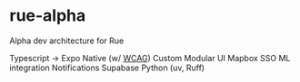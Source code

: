 # rue-alpha
Alpha dev architecture for Rue


Typescript -> Expo Native (w/ [WCAG](https://www.npmjs.com/package/wcag))
Custom Modular UI
Mapbox
SSO
ML integration
Notifications
Supabase
Python (uv, Ruff)
